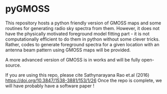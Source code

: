# pyGMOSS
This repository hosts a python friendly version of GMOSS maps and some routines for generating radio sky spectra from them. However, it does not have the physically motivated foreground model fitting part - it is not computationally efficient to do them in python without some clever tricks. Rather, codes to generate foreground spectra for a given location with an antenna beam pattern using GMOSS maps will be provided.

A more advanced version of GMOSS is in works and will be fully open-source.

If you are using this repo, please cite Sathynarayana Rao et.al (2016) https://doi.org/10.3847/1538-3881/153/1/26
Once the repo is complete, we will have probably have a software paper ! 
